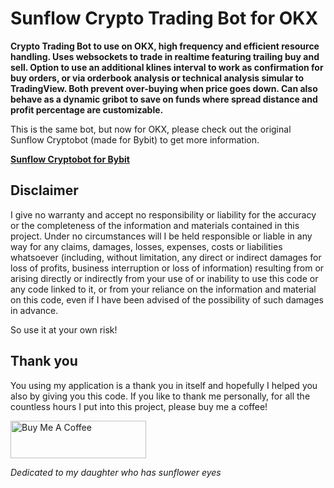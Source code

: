 # Sunflow Crypto Trading Bot for OKX
**Crypto Trading Bot to use on OKX, high frequency and efficient resource handling. Uses websockets to trade in realtime featuring trailing buy and sell. Option to use an additional klines interval to work as confirmation for buy orders, or via orderbook analysis or technical analysis simular to TradingView. Both prevent over-buying when price goes down. Can also behave as a dynamic gribot to save on funds where spread distance and profit percentage are customizable.**

This is the same bot, but now for OKX, please check out the original Sunflow Cryptobot (made for Bybit) to get more information.

<a href="https://github.com/eppenga/Sunflow-Cryptobot">**Sunflow Cryptobot for Bybit**</a>

## Disclaimer
I give no warranty and accept no responsibility or liability for the accuracy or the completeness of the information and materials contained in this project. Under no circumstances will I be held responsible or liable in any way for any claims, damages, losses, expenses, costs or liabilities whatsoever (including, without limitation, any direct or indirect damages for loss of profits, business interruption or loss of information) resulting from or arising directly or indirectly from your use of or inability to use this code or any code linked to it, or from your reliance on the information and material on this code, even if I have been advised of the possibility of such damages in advance.

So use it at your own risk!

## Thank you
You using my application is a thank you in itself and hopefully I helped you also by giving you this code. If you like to thank me personally, for all the countless hours I put into this project, please buy me a coffee!

<a href="https://www.buymeacoffee.com/eppenga" target="_blank"><img src="https://cdn.buymeacoffee.com/buttons/v2/default-yellow.png" alt="Buy Me A Coffee" style="height: 60px !important;width: 217px !important;" ></a>

_Dedicated to my daughter who has sunflower eyes_

